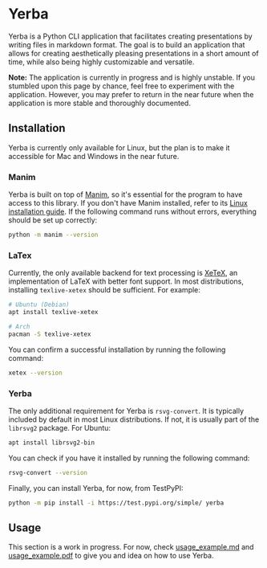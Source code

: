 # Yerba

Yerba is a Python CLI application that facilitates creating presentations by writing files in markdown format. The goal is to build an application that allows for creating aesthetically pleasing presentations in a short amount of time, while also being highly customizable and versatile.

**Note:** The application is currently in progress and is highly unstable. If you stumbled upon this page by chance, feel free to experiment with the application. However, you may prefer to return in the near future when the application is more stable and thoroughly documented.


## Installation

Yerba is currently only available for Linux, but the plan is to make it accessible for Mac and Windows in the near future.

### Manim
Yerba is built on top of [Manim](https://github.com/ManimCommunity/manim), so it's essential for the program to have access to this library. If you don't have Manim installed, refer to its [Linux installation guide](https://docs.manim.community/en/stable/installation/linux.html). If the following command runs without errors, everything should be set up correctly:
```bash
python -m manim --version
```

### LaTex
Currently, the only available backend for text processing is [XeTeX](https://en.wikipedia.org/wiki/XeTeX), an implementation of LaTeX with better font support. In most distributions, installing `texlive-xetex` should be sufficient. For example:
```bash
# Ubuntu (Debian)
apt install texlive-xetex

# Arch
pacman -S texlive-xetex
```

You can confirm a successful installation by running the following command:
```bash
xetex --version
```

### Yerba

The only additional requirement for Yerba is `rsvg-convert`. It is typically included by default in most Linux distributions. If not, it is usually part of the `librsvg2` package. For Ubuntu:
```bash
apt install librsvg2-bin
```

You can check if you have it installed by running the following command:
```bash
rsvg-convert --version
```

Finally, you can install Yerba, for now, from TestPyPI:
```bash
python -m pip install -i https://test.pypi.org/simple/ yerba
```

## Usage
This section is a work in progress. For now, check [usage_example.md](examples/usage_example.md) and [usage_example.pdf](examples/usage_example.pdf) to give you and idea on how to use Yerba.
